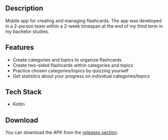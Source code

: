 ## Description
Mobile app for creating and managing flashcards. The app was developed in a 2-person team within a 2-week timespan at the end of my third term in my bachelor studies. 

## Features
- Create categories and topics to organize flashcards
- Create two-sided flashcards within categories and topics
- Practice chosen categories/topics by quizzing yourself
- Get statistics about your progress on individual categories/topics

## Tech Stack
- Kotlin

## Download
You can download the APK from the [releases section](https://github.com/Averigines/CCL3_Smart_Binder/releases).